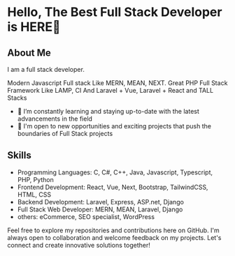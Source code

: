 
# Hello, The Best Full Stack Developer is HERE👋

## About Me
I am a full stack developer.

Modern Javascript Full stack Like MERN, MEAN, NEXT.
Great PHP Full Stack Framework Like LAMP, CI
And Laravel + Vue, Laravel + React and TALL Stacks

- 🌱 I’m constantly learning and staying up-to-date with the latest advancements in the field
- 💼 I'm open to new opportunities and exciting projects that push the boundaries of Full Stack projects

## Skills
- Programming Languages: C, C#, C++, Java, Javascript, Typescript, PHP, Python
- Frontend Development: React, Vue, Next, Bootstrap, TailwindCSS, HTML, CSS
- Backend Development: Laravel, Express, ASP.net, Django
- Full Stack Web Developer: MERN, MEAN, Laravel, Django
- others: eCommerce, SEO specialist, WordPress

Feel free to explore my repositories and contributions here on GitHub. I'm always open to collaboration and welcome feedback on my projects. Let's connect and create innovative solutions together!

